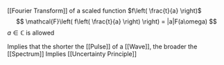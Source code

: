 [[Fourier Transform]] of a scaled function $f\left( \frac{t}{a} \right)$
$$
\mathcal{F}\left( f\left( \frac{t}{a} \right) \right) = |a|F(a\omega)
$$
		$a \in \mathbb{C}$ is allowed
				
Implies that the shorter the [[Pulse]] of a [[Wave]], the broader the [[Spectrum]]
Implies [[Uncertainty Principle]]
